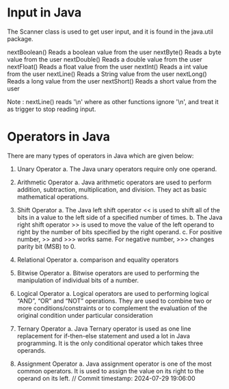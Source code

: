 # Input in Java
The Scanner class is used to get user input, and it is found in the java.util package.

nextBoolean()	Reads a boolean value from the user
nextByte()	Reads a byte value from the user
nextDouble()	Reads a double value from the user
nextFloat()	Reads a float value from the user
nextInt()	Reads a int value from the user
nextLine()	Reads a String value from the user
nextLong()	Reads a long value from the user
nextShort()	Reads a short value from the user

Note : nextLine() reads '\n' where as other functions ignore '\n',
and treat it as trigger to stop reading input.

# Operators in Java
There are many types of operators in Java which are given below:

1. Unary Operator
a. The Java unary operators require only one operand.

2. Arithmetic Operator
a. Java arithmetic operators are used to perform addition, subtraction, multiplication, and division. They act as basic mathematical operations.

3. Shift Operator
a. The Java left shift operator << is used to shift all of the bits in a value to the left side of a specified number of times.
b. The Java right shift operator >> is used to move the value of the left operand to right by the number of bits specified by the right operand.
c. For positive number, >> and >>> works same. For negative number, >>> changes parity bit (MSB) to 0.

4. Relational Operator
a. comparison and equality operators

5. Bitwise Operator
a. Bitwise operators are used to performing the manipulation of individual bits of a number.

6. Logical Operator
a. Logical operators are used to performing logical “AND”, “OR” and “NOT” operations. They are used to combine two or more conditions/constraints or to complement the evaluation of the original condition under particular consideration

7. Ternary Operator
a. Java Ternary operator is used as one line replacement for if-then-else statement and used a lot in Java programming. It is the only conditional operator which takes three operands.

8. Assignment Operator
a. Java assignment operator is one of the most common operators. It is used to assign the value on its right to the operand on its left.
// Commit timestamp: 2024-07-29 19:06:00